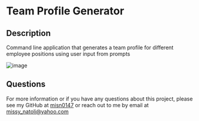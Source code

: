 # Team Profile Generator

  
## Description
Command line application that generates a team profile for different employee positions using user input from prompts

![image](https://user-images.githubusercontent.com/79875711/119415395-24f4eb80-bcb7-11eb-904c-cd40a8932bff.png)








## Questions
For more information or if you have any questions about this project, please see my GitHub at [misn0147](https://github.com/misn0147) or reach out to me by email at missy_natoli@yahoo.com

